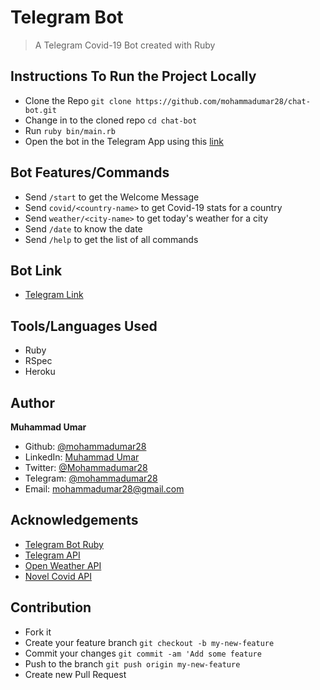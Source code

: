 # Telegram Bot
> A Telegram Covid-19 Bot created with Ruby


## Instructions To Run the Project Locally
* Clone the Repo `git clone https://github.com/mohammadumar28/chat-bot.git`
* Change in to the cloned repo `cd chat-bot`
* Run `ruby bin/main.rb`
* Open the bot in the Telegram App using this [link](t.me/chingani_bot)

## Bot Features/Commands
* Send `/start` to get the Welcome Message
* Send `covid/<country-name>` to get Covid-19 stats for a country
* Send `weather/<city-name>` to get today's weather for a city
* Send `/date` to know the date
* Send `/help` to get the list of all commands

## Bot Link
* [Telegram Link](t.me/chingani_bot)

## Tools/Languages Used
* Ruby
* RSpec
* Heroku

## Author
**Muhammad Umar**
- Github: [@mohammadumar28](https://github.com/mohammadumar28)
- LinkedIn: [Muhammad Umar](https://www.linkedin.com/in/mohammadumar28/)
- Twitter: [@Mohammadumar28](https://twitter.com/Mohammadumar28)
- Telegram: [@mohammadumar28](https://t.me/mohammadumar28)
- Email: [mohammadumar28@gmail.com](mailto:mohammadumar28@gmail.com)
## Acknowledgements

* [Telegram Bot Ruby](https://github.com/atipugin/telegram-bot-ruby)
* [Telegram API](https://core.telegram.org/api)
* [Open Weather API](https://openweathermap.org/)
* [Novel Covid API](github.com/NovelCOVID/API)

## Contribution
* Fork it
* Create your feature branch `git checkout -b my-new-feature`
* Commit your changes `git commit -am 'Add some feature`
* Push to the branch `git push origin my-new-feature`
* Create new Pull Request
